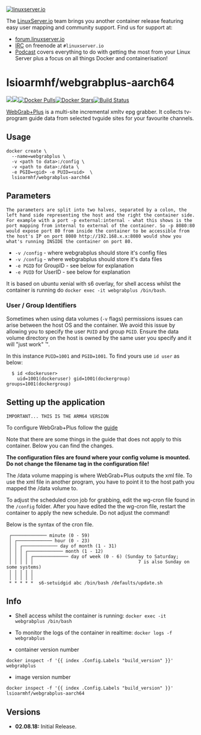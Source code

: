 [linuxserverurl]: https://linuxserver.io
[forumurl]: https://forum.linuxserver.io
[ircurl]: https://www.linuxserver.io/irc/
[podcasturl]: https://www.linuxserver.io/podcast/
[appurl]: http://www.webgrabplus.com
[hub]: https://hub.docker.com/r/lsioarmhf/webgrabplus-aarch64/
[guideurl]: http://webgrabplus.com/documentation/configuration/howto

[![linuxserver.io](https://raw.githubusercontent.com/linuxserver/docker-templates/master/linuxserver.io/img/linuxserver_medium.png)][linuxserverurl]

The [LinuxServer.io][linuxserverurl] team brings you another container release featuring easy user mapping and community support. Find us for support at:
* [forum.linuxserver.io][forumurl]
* [IRC][ircurl] on freenode at `#linuxserver.io`
* [Podcast][podcasturl] covers everything to do with getting the most from your Linux Server plus a focus on all things Docker and containerisation!

# lsioarmhf/webgrabplus-aarch64
[![](https://images.microbadger.com/badges/version/lsioarmhf/webgrabplus-aarch64.svg)](https://microbadger.com/images/lsioarmhf/webgrabplus-aarch64 "Get your own version badge on microbadger.com")[![](https://images.microbadger.com/badges/image/lsioarmhf/webgrabplus-aarch64.svg)](http://microbadger.com/images/lsioarmhf/webgrabplus-aarch64 "Get your own image badge on microbadger.com")[![Docker Pulls](https://img.shields.io/docker/pulls/lsioarmhf/webgrabplus-aarch64.svg)][hub][![Docker Stars](https://img.shields.io/docker/stars/lsioarmhf/webgrabplus-aarch64.svg)][hub][![Build Status](https://ci.linuxserver.io/buildStatus/icon?job=Docker-Builders/arm64/arm64-webgrabplus)](https://ci.linuxserver.io/job/Docker-Builders/job/arm64/job/arm64-webgrabplus/)

[WebGrab+Plus][appurl] is a multi-site incremental xmltv epg grabber. It collects tv-program guide data from selected tvguide sites for your favourite channels.

## Usage

```
docker create \
  --name=webgrabplus \
  -v <path to data>:/config \
  -v <path to data>:/data \
  -e PGID=<gid> -e PUID=<uid>  \
  lsioarmhf/webgrabplus-aarch64
```

## Parameters

`The parameters are split into two halves, separated by a colon, the left hand side representing the host and the right the container side. 
For example with a port -p external:internal - what this shows is the port mapping from internal to external of the container.
So -p 8080:80 would expose port 80 from inside the container to be accessible from the host's IP on port 8080
http://192.168.x.x:8080 would show you what's running INSIDE the container on port 80.`



* `-v /config` - where webgrabplus should store it's config files
* `-v /config` - where webgrabplus should store it's data files
* `-e PGID` for GroupID - see below for explanation
* `-e PUID` for UserID - see below for explanation

It is based on ubuntu xenial with s6 overlay, for shell access whilst the container is running do `docker exec -it webgrabplus /bin/bash`.

### User / Group Identifiers

Sometimes when using data volumes (`-v` flags) permissions issues can arise between the host OS and the container. We avoid this issue by allowing you to specify the user `PUID` and group `PGID`. Ensure the data volume directory on the host is owned by the same user you specify and it will "just work" ™.

In this instance `PUID=1001` and `PGID=1001`. To find yours use `id user` as below:

```
  $ id <dockeruser>
    uid=1001(dockeruser) gid=1001(dockergroup) groups=1001(dockergroup)
```

## Setting up the application
`IMPORTANT... THIS IS THE ARM64 VERSION`

To configure WebGrab+Plus follow the [guide][guideurl]

Note that there are some things in the guide that does not apply to this container. Below you can find the changes.

**The configuration files are found where your config volume is mounted.**  
**Do not change the filename tag in the configuration file!**

The /data volume mapping is where WebGrab+Plus outputs the xml file. To use the xml file in another program, you have to point it to the host path you mapped the /data volume to.

To adjust the scheduled cron job for grabbing, edit the wg-cron file found in the `/config` folder. After you have edited the the wg-cron file, restart the container to apply the new schedule.
Do not adjust the command!

Below is the syntax of the cron file.

```
 ┌───────────── minute (0 - 59)
 │ ┌───────────── hour (0 - 23)
 │ │ ┌───────────── day of month (1 - 31)
 │ │ │ ┌───────────── month (1 - 12)
 │ │ │ │ ┌───────────── day of week (0 - 6) (Sunday to Saturday;
 │ │ │ │ │                                       7 is also Sunday on some systems)
 │ │ │ │ │
 │ │ │ │ │
 * * * * *  s6-setuidgid abc /bin/bash /defaults/update.sh
```

## Info

* Shell access whilst the container is running: `docker exec -it webgrabplus /bin/bash`
* To monitor the logs of the container in realtime: `docker logs -f webgrabplus`

* container version number 

`docker inspect -f '{{ index .Config.Labels "build_version" }}' webgrabplus`

* image version number

`docker inspect -f '{{ index .Config.Labels "build_version" }}' lsioarmhf/webgrabplus-aarch64`

## Versions

+ **02.08.18:** Initial Release.
